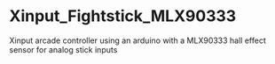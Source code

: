 # Xinput_Fightstick_MLX90333
Xinput arcade controller using an arduino with a MLX90333 hall effect sensor for analog stick inputs
